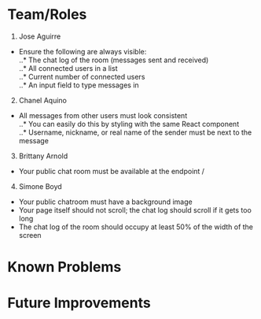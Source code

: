 # Team/Roles
1. Jose Aguirre
* Ensure the following are always visible:  
..* The chat log of the room (messages sent and received)  
..* All connected users in a list  
..* Current number of connected users  
..* An input field to type messages in

2. Chanel Aquino
* All messages from other users must look consistent  
..* You can easily do this by styling with the same React component  
..* Username, nickname, or real name of the sender must be next to the message

3. Brittany Arnold
* Your public chat room must be available at the endpoint /

4. Simone Boyd
* Your public chatroom must have a background image  
* Your page itself should not scroll; the chat log should scroll if it gets too long  
* The chat log of the room should occupy at least 50% of the width of the screen

# Known Problems

# Future Improvements


